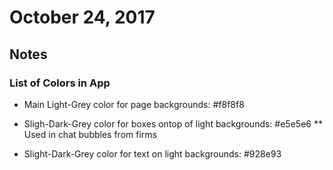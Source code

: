 # October 24, 2017

## Notes

### List of Colors in App

* Main Light-Grey color for page backgrounds: #f8f8f8
* Sligh-Dark-Grey color for boxes ontop of light backgrounds: #e5e5e6
** Used in chat bubbles from firms

* Slight-Dark-Grey color for text on light backgrounds: #928e93
